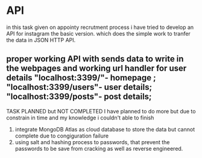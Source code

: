 # API

in this task given on appointy recrutment process i have tried to develop an API for instagram the basic version. which does the simple work to tranfer the data in JSON HTTP API.

proper working API with sends data to write in the webpages and working url handler for user details 
          "localhost:3399/"- homepage ;
          "localhost:3399/users"- user details; 
          "localhost:3399/posts"- post details;
--------------------------------------------------------------------------------------------------------
TASK PLANNED but NOT COMPLETED 
I have planned to do more but due to constrain in time and my knowledge i couldn't able to finish
1) integrate MongoDB Atlas as cloud database to store the data but cannot complete due to congiguration failure 
2) using salt and hashing process to passwords, that prevent the passwords to be save from cracking as well as reverse engineered.

